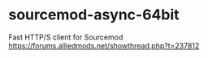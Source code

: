 # sourcemod-async-64bit
Fast HTTP/S client for Sourcemod https://forums.alliedmods.net/showthread.php?t=237812
